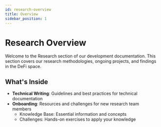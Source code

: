 ```yaml
---
id: research-overview
title: Overview
sidebar_position: 1
---
```


# Research Overview

Welcome to the Research section of our development documentation. This section covers our research methodologies, ongoing projects, and findings in the DeFi space.

## What's Inside

- **Technical Writing**: Guidelines and best practices for technical documentation
- **Onboarding**: Resources and challenges for new research team members
  - Knowledge Base: Essential information and concepts
  - Challenges: Hands-on exercises to apply your knowledge 